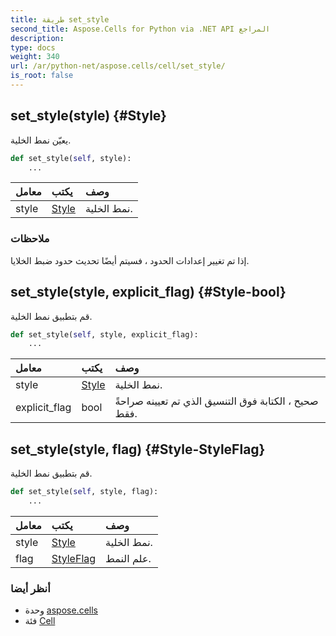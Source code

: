 ```yaml
---
title: طريقة set_style
second_title: Aspose.Cells for Python via .NET API المراجع
description:
type: docs
weight: 340
url: /ar/python-net/aspose.cells/cell/set_style/
is_root: false
---
```

##  set_style(style) {#Style}
يعيّن نمط الخلية.



```python
def set_style(self, style):
    ...
```


| معامل| يكتب| وصف|
| :- | :- | :- |
| style | [Style](/cells/ar/python-net/aspose.cells/style) | نمط الخلية.|
###  ملاحظات

إذا تم تغيير إعدادات الحدود ، فسيتم أيضًا تحديث حدود ضبط الخلايا.

##  set_style(style, explicit_flag) {#Style-bool}

قم بتطبيق نمط الخلية.



```python
def set_style(self, style, explicit_flag):
    ...
```


| معامل| يكتب| وصف|
| :- | :- | :- |
| style | [Style](/cells/ar/python-net/aspose.cells/style) | نمط الخلية.|
| explicit_flag | bool | صحيح ، الكتابة فوق التنسيق الذي تم تعيينه صراحةً فقط.|


##  set_style(style, flag) {#Style-StyleFlag}
قم بتطبيق نمط الخلية.



```python
def set_style(self, style, flag):
    ...
```


| معامل| يكتب| وصف|
| :- | :- | :- |
| style | [Style](/cells/ar/python-net/aspose.cells/style) | نمط الخلية.|
| flag | [StyleFlag](/cells/ar/python-net/aspose.cells/styleflag) | علم النمط.|



###  أنظر أيضا
* وحدة [aspose.cells](../../)
* فئة [Cell](/cells/ar/python-net/aspose.cells/cell)
